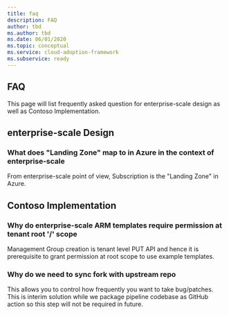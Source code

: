 ```yaml
---
title: faq
description: FAQ
author: tbd
ms.author: tbd
ms.date: 06/01/2020
ms.topic: conceptual
ms.service: cloud-adoption-framework
ms.subservice: ready
---
```


## FAQ

This page will list frequently asked question for enterprise-scale design as well as Contoso Implementation.

## enterprise-scale Design

### What does "Landing Zone" map to in Azure in the context of enterprise-scale

From enterprise-scale point of view, Subscription is the "Landing Zone" in Azure.

## Contoso Implementation

### Why do enterprise-scale ARM templates require permission at tenant root '/' scope

Management Group creation is tenant level PUT API and hence it is prerequisite to grant permission at root scope to use example templates.

### Why do we need to sync fork with upstream repo

This allows you to control how frequently you want to take bug/patches. This is interim solution while we package pipeline codebase as GitHub action so this step will not be required in future.
